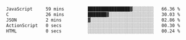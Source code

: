 
<!--START_SECTION:waka-->

```txt
JavaScript     59 mins         ████████████████▓░░░░░░░░   66.36 %
C              26 mins         ███████▓░░░░░░░░░░░░░░░░░   30.03 %
JSON           2 mins          ▓░░░░░░░░░░░░░░░░░░░░░░░░   02.86 %
ActionScript   0 secs          ░░░░░░░░░░░░░░░░░░░░░░░░░   00.30 %
HTML           0 secs          ░░░░░░░░░░░░░░░░░░░░░░░░░   00.24 %
```

<!--END_SECTION:waka-->
